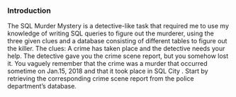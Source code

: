### Introduction
The SQL Murder Mystery is a detective-like task that required me to use my knowledge of writing SQL queries to figure out the murderer, using the three given clues and a database consisting of different tables to figure out the killer.
The clues: A crime has taken place and the detective needs your help. The detective gave you the crime scene report, but you somehow lost it. You vaguely remember that the crime was a murder that occurred sometime on Jan.15, 2018 and that it took place in SQL City . Start by retrieving the corresponding crime scene report from the police department’s database.
